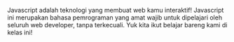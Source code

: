 Javascript adalah teknologi yang membuat web kamu interaktif! Javascript ini merupakan bahasa pemrograman yang amat wajib untuk dipelajari oleh seluruh web developer, tanpa terkecuali. Yuk kita ikut belajar bareng kami di kelas ini!


